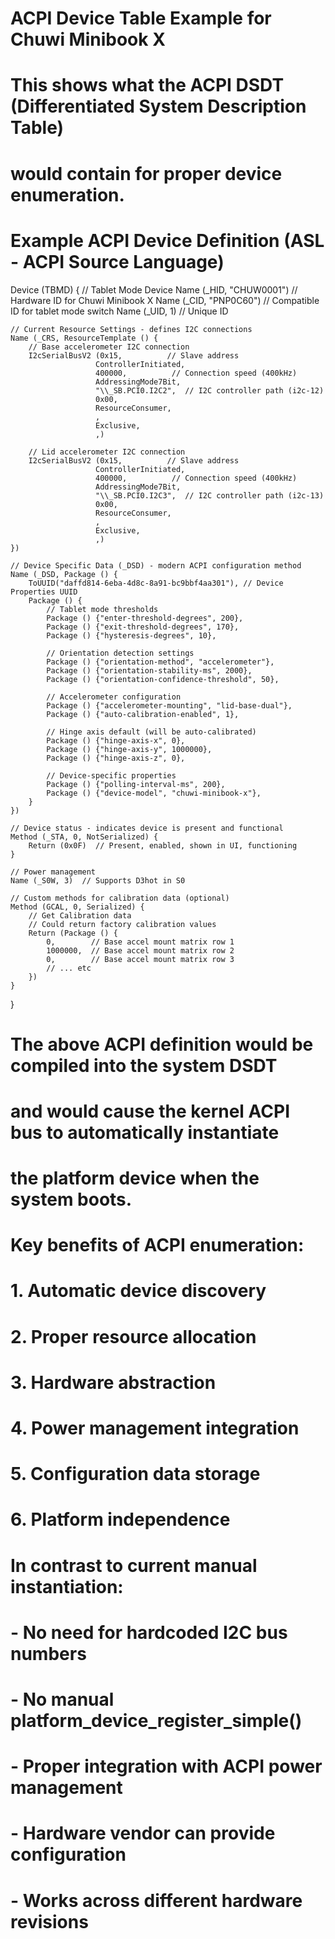 # ACPI Device Table Example for Chuwi Minibook X
# This shows what the ACPI DSDT (Differentiated System Description Table) 
# would contain for proper device enumeration.

# Example ACPI Device Definition (ASL - ACPI Source Language)

Device (TBMD) {  // Tablet Mode Device
    Name (_HID, "CHUW0001")  // Hardware ID for Chuwi Minibook X
    Name (_CID, "PNP0C60")   // Compatible ID for tablet mode switch
    Name (_UID, 1)           // Unique ID
    
    // Current Resource Settings - defines I2C connections
    Name (_CRS, ResourceTemplate () {
        // Base accelerometer I2C connection
        I2cSerialBusV2 (0x15,          // Slave address
                       ControllerInitiated,
                       400000,          // Connection speed (400kHz)
                       AddressingMode7Bit,
                       "\\_SB.PCI0.I2C2",  // I2C controller path (i2c-12)
                       0x00,
                       ResourceConsumer,
                       ,
                       Exclusive,
                       ,)
        
        // Lid accelerometer I2C connection  
        I2cSerialBusV2 (0x15,          // Slave address
                       ControllerInitiated,
                       400000,          // Connection speed (400kHz)
                       AddressingMode7Bit,
                       "\\_SB.PCI0.I2C3",  // I2C controller path (i2c-13)
                       0x00,
                       ResourceConsumer,
                       ,
                       Exclusive,
                       ,)
    })
    
    // Device Specific Data (_DSD) - modern ACPI configuration method
    Name (_DSD, Package () {
        ToUUID("daffd814-6eba-4d8c-8a91-bc9bbf4aa301"), // Device Properties UUID
        Package () {
            // Tablet mode thresholds
            Package () {"enter-threshold-degrees", 200},
            Package () {"exit-threshold-degrees", 170},
            Package () {"hysteresis-degrees", 10},
            
            // Orientation detection settings
            Package () {"orientation-method", "accelerometer"},
            Package () {"orientation-stability-ms", 2000},
            Package () {"orientation-confidence-threshold", 50},
            
            // Accelerometer configuration
            Package () {"accelerometer-mounting", "lid-base-dual"},
            Package () {"auto-calibration-enabled", 1},
            
            // Hinge axis default (will be auto-calibrated)
            Package () {"hinge-axis-x", 0},
            Package () {"hinge-axis-y", 1000000},
            Package () {"hinge-axis-z", 0},
            
            // Device-specific properties
            Package () {"polling-interval-ms", 200},
            Package () {"device-model", "chuwi-minibook-x"},
        }
    })
    
    // Device status - indicates device is present and functional
    Method (_STA, 0, NotSerialized) {
        Return (0x0F)  // Present, enabled, shown in UI, functioning
    }
    
    // Power management
    Name (_S0W, 3)  // Supports D3hot in S0
    
    // Custom methods for calibration data (optional)
    Method (GCAL, 0, Serialized) {
        // Get Calibration data
        // Could return factory calibration values
        Return (Package () {
            0,        // Base accel mount matrix row 1
            1000000,  // Base accel mount matrix row 2  
            0,        // Base accel mount matrix row 3
            // ... etc
        })
    }
}

# The above ACPI definition would be compiled into the system DSDT
# and would cause the kernel ACPI bus to automatically instantiate
# the platform device when the system boots.

# Key benefits of ACPI enumeration:
# 1. Automatic device discovery
# 2. Proper resource allocation  
# 3. Hardware abstraction
# 4. Power management integration
# 5. Configuration data storage
# 6. Platform independence

# In contrast to current manual instantiation:
# - No need for hardcoded I2C bus numbers
# - No manual platform_device_register_simple()
# - Proper integration with ACPI power management
# - Hardware vendor can provide configuration
# - Works across different hardware revisions